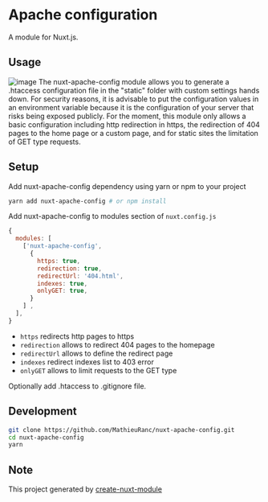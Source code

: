 # Apache configuration

A module for Nuxt.js.

## Usage

![image](https://upload.wikimedia.org/wikipedia/commons/thumb/7/7e/Apache_Feather_Logo.svg/339px-Apache_Feather_Logo.svg.png)
The nuxt-apache-config module allows you to generate a .htaccess configuration file in the "static" folder with custom settings hands down.
For security reasons, it is advisable to put the configuration values in an environment variable because it is the configuration of your server that risks being exposed publicly.
For the moment, this module only allows a basic configuration including http redirection in https, the redirection of 404 pages to the home page or a custom page, and for static sites the limitation of GET type requests.

## Setup

Add nuxt-apache-config dependency using yarn or npm to your project

```bash
yarn add nuxt-apache-config # or npm install
```

Add nuxt-apache-config to modules section of `nuxt.config.js`

```javascript
{
  modules: [
    ['nuxt-apache-config',
      {
        https: true,
        redirection: true,
        redirectUrl: '404.html',
        indexes: true,
        onlyGET: true,
      }
    ] ,
  ],
}
```

- `https` redirects http pages to https
- `redirection` allows to redirect 404 pages to the homepage
- `redirectUrl` allows to define the redirect page
- `indexes` redirect indexes list to 403 error
- `onlyGET` allows to limit requests to the GET type

Optionally add .htaccess to .gitignore file.

## Development

```bash
git clone https://github.com/MathieuRanc/nuxt-apache-config.git
cd nuxt-apache-config
yarn
```

## Note

This project generated by [create-nuxt-module](https://github.com/potato4d/create-nuxt-module)
